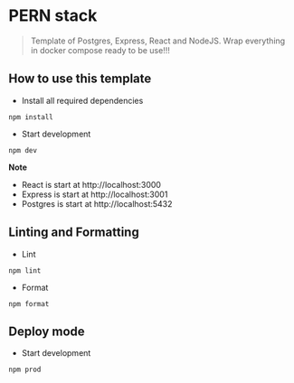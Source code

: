 # PERN stack

> Template of Postgres, Express, React and NodeJS. Wrap everything in docker compose ready to be use!!!

## How to use this template

- Install all required dependencies

```shell
npm install
```

- Start development

```shell
npm dev
```

**Note**

- React is start at http://localhost:3000
- Express is start at http://localhost:3001
- Postgres is start at http://localhost:5432

## Linting and Formatting

- Lint

```shell
npm lint
```

- Format

```shell
npm format
```

## Deploy mode

- Start development

```shell
npm prod
```
